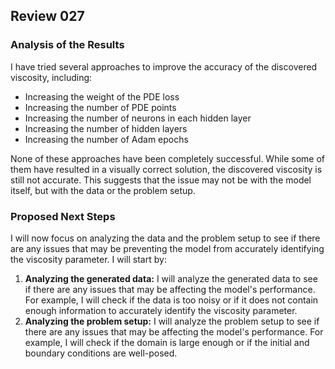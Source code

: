 ## Review 027

### Analysis of the Results

I have tried several approaches to improve the accuracy of the discovered viscosity, including:

*   Increasing the weight of the PDE loss
*   Increasing the number of PDE points
*   Increasing the number of neurons in each hidden layer
*   Increasing the number of hidden layers
*   Increasing the number of Adam epochs

None of these approaches have been completely successful. While some of them have resulted in a visually correct solution, the discovered viscosity is still not accurate. This suggests that the issue may not be with the model itself, but with the data or the problem setup.

### Proposed Next Steps

I will now focus on analyzing the data and the problem setup to see if there are any issues that may be preventing the model from accurately identifying the viscosity parameter. I will start by:

1.  **Analyzing the generated data:** I will analyze the generated data to see if there are any issues that may be affecting the model's performance. For example, I will check if the data is too noisy or if it does not contain enough information to accurately identify the viscosity parameter.
2.  **Analyzing the problem setup:** I will analyze the problem setup to see if there are any issues that may be affecting the model's performance. For example, I will check if the domain is large enough or if the initial and boundary conditions are well-posed.
